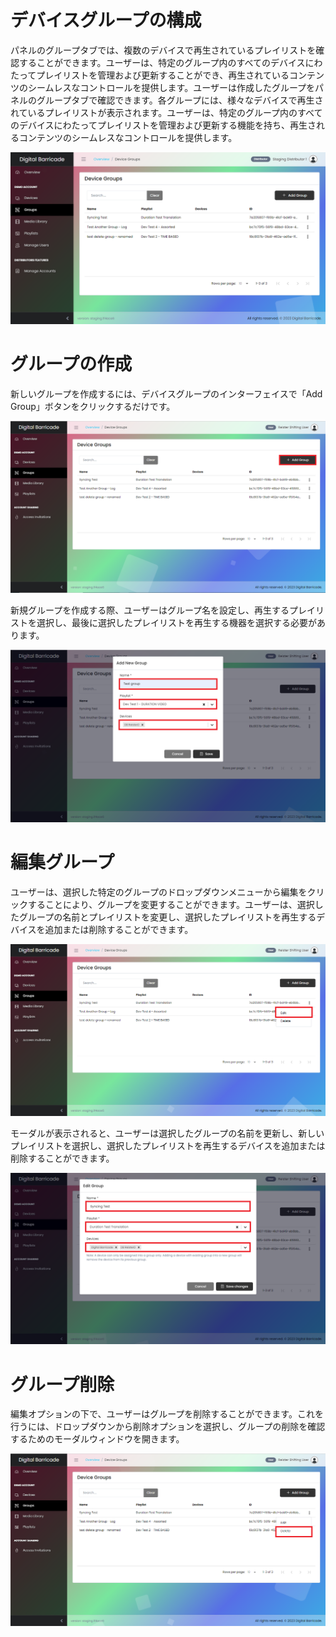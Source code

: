 # デバイスグループの構成

<div class="description">

パネルのグループタブでは、複数のデバイスで再生されているプレイリストを確認することができます。ユーザーは、特定のグループ内のすべてのデバイスにわたってプレイリストを管理および更新することができ、再生されているコンテンツのシームレスなコントロールを提供します。ユーザーは作成したグループをパネルのグループタブで確認できます。各グループには、様々なデバイスで再生されているプレイリストが表示されます。ユーザーは、特定のグループ内のすべてのデバイスにわたってプレイリストを管理および更新する機能を持ち、再生されるコンテンツのシームレスなコントロールを提供します。

<!-- ![group_create_playlist](/images/groups/groupsTab.png ":size=100%") -->
<img src="/images/groups/groupsTab.png" alt="Device Groups Tab" style="max-width: 100%;">

</div>

# グループの作成

<div class="description">

新しいグループを作成するには、デバイスグループのインターフェイスで「Add Group」ボタンをクリックするだけです。

<!-- ![create_device_config](/images/groups/groupsAdd.png ":size=100%") -->
<img src="/images/groups/groupsAdd.png" alt="Add Device Groups" style="max-width: 100%;">

新規グループを作成する際、ユーザーはグループ名を設定し、再生するプレイリストを選択し、最後に選択したプレイリストを再生する機器を選択する必要があります。

<!-- ![add_new_group](/images/groups/groupsAddModal.png ":size=100%") -->
<img src="/images/groups/groupsAddModal.png" alt="Add Device Groups" style="max-width: 100%;">

</div>

# 編集グループ

<div class="description">

ユーザーは、選択した特定のグループのドロップダウンメニューから編集をクリックすることにより、グループを変更することができます。ユーザーは、選択したグループの名前とプレイリストを変更し、選択したプレイリストを再生するデバイスを追加または削除することができます。

<!-- ![edit_device_group](/images/groups/groupsEdit.png ":size=100%") -->
<img src="/images/groups/groupsEdit.png" alt="Edit Device Groups" style="max-width: 100%;">

モーダルが表示されると、ユーザーは選択したグループの名前を更新し、新しいプレイリストを選択し、選択したプレイリストを再生するデバイスを追加または削除することができます。

<!-- ![edit_device_group](/images/groups/groupsEditModal.png ":size=100%") -->
<img src="/images/groups/groupsEditModal.png" alt="Edit Device Groups" style="max-width: 100%;">

</div>

# グループ削除

<div class="description">

編集オプションの下で、ユーザーはグループを削除することができます。これを行うには、ドロップダウンから削除オプションを選択し、グループの削除を確認するためのモーダルウィンドウを開きます。

<!-- ![delete_device_group](/images/groups/groupsDelete.png ":size=100%") -->
<img src="/images/groups/groupsDelete.png" alt="Delete Device Groups" style="max-width: 100%;">

</div>